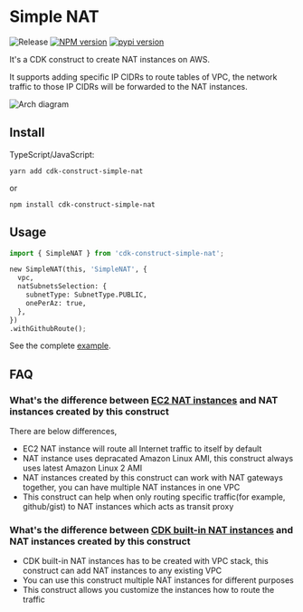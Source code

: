 # Simple NAT

![Release](https://github.com/zxkane/snat/workflows/Release/badge.svg)
[![NPM version](http://img.shields.io/npm/v/cdk-construct-simple-nat.svg?style=flat-square)](https://www.npmjs.com/package/cdk-construct-simple-nat)
[![pypi version](http://img.shields.io/pypi/v/zxkane.cdk-construct-simple-nat.svg?style=flat-square)](https://pypi.org/project/zxkane.cdk-construct-simple-nat/)

It's a CDK construct to create NAT instances on AWS.

It supports adding specific IP CIDRs to route tables of VPC, the network traffic to those IP CIDRs will be forwarded to the NAT instances.

![Arch diagram](arch.png)

## Install

TypeScript/JavaScript:

```shell
yarn add cdk-construct-simple-nat
```

or

```shell
npm install cdk-construct-simple-nat
```

## Usage

```python
import { SimpleNAT } from 'cdk-construct-simple-nat';

new SimpleNAT(this, 'SimpleNAT', {
  vpc,
  natSubnetsSelection: {
    subnetType: SubnetType.PUBLIC,
    onePerAz: true,
  },
})
.withGithubRoute();
```

See the complete [example](example/).

## FAQ

### What's the difference between [EC2 NAT instances](https://docs.aws.amazon.com/cdk/api/latest/docs/aws-ec2-readme.html#using-nat-instances) and NAT instances created by this construct

There are below differences,

* EC2 NAT instance will route all Internet traffic to itself by default
* NAT instance uses depracated Amazon Linux AMI, this construct always uses latest Amazon Linux 2 AMI
* NAT instances created by this construct can work with NAT gateways together, you can have multiple NAT instances in one VPC
* This construct can help when only routing specific traffic(for example, github/gist) to NAT instances which acts as transit proxy

### What's the difference between [CDK built-in NAT instances](https://docs.aws.amazon.com/cdk/api/latest/docs/aws-ec2-readme.html#using-nat-instances) and NAT instances created by this construct

* CDK built-in NAT instances has to be created with VPC stack, this construct can add NAT instances to any existing VPC
* You can use this construct multiple NAT instances for different purposes
* This construct allows you customize the instances how to route the traffic
